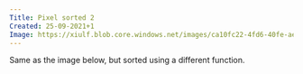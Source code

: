```yaml
---
Title: Pixel sorted 2
Created: 25-09-2021+1
Image: https://xiulf.blob.core.windows.net/images/ca10fc22-4fd6-40fe-aedd-0313c50381c9
---
```


Same as the image below, but sorted using a different function.
